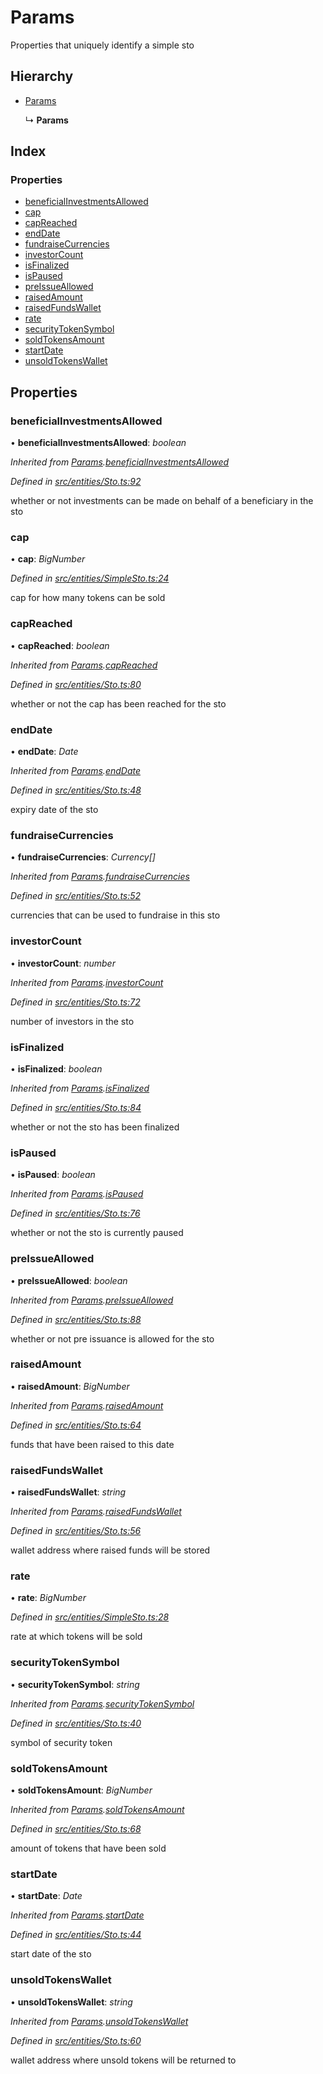 # Params

Properties that uniquely identify a simple sto

## Hierarchy

* [Params]()

  ↳ **Params**

## Index

### Properties

* [beneficialInvestmentsAllowed]()
* [cap]()
* [capReached]()
* [endDate]()
* [fundraiseCurrencies]()
* [investorCount]()
* [isFinalized]()
* [isPaused]()
* [preIssueAllowed]()
* [raisedAmount]()
* [raisedFundsWallet]()
* [rate]()
* [securityTokenSymbol]()
* [soldTokensAmount]()
* [startDate]()
* [unsoldTokensWallet]()

## Properties

### beneficialInvestmentsAllowed

• **beneficialInvestmentsAllowed**: _boolean_

_Inherited from_ [_Params_]()_._[_beneficialInvestmentsAllowed_]()

_Defined in_ [_src/entities/Sto.ts:92_](https://github.com/PolymathNetwork/polymath-sdk/blob/550676f/src/entities/Sto.ts#L92)

whether or not investments can be made on behalf of a beneficiary in the sto

### cap

• **cap**: _BigNumber_

_Defined in_ [_src/entities/SimpleSto.ts:24_](https://github.com/PolymathNetwork/polymath-sdk/blob/550676f/src/entities/SimpleSto.ts#L24)

cap for how many tokens can be sold

### capReached

• **capReached**: _boolean_

_Inherited from_ [_Params_]()_._[_capReached_]()

_Defined in_ [_src/entities/Sto.ts:80_](https://github.com/PolymathNetwork/polymath-sdk/blob/550676f/src/entities/Sto.ts#L80)

whether or not the cap has been reached for the sto

### endDate

• **endDate**: _Date_

_Inherited from_ [_Params_]()_._[_endDate_]()

_Defined in_ [_src/entities/Sto.ts:48_](https://github.com/PolymathNetwork/polymath-sdk/blob/550676f/src/entities/Sto.ts#L48)

expiry date of the sto

### fundraiseCurrencies

• **fundraiseCurrencies**: _Currency\[\]_

_Inherited from_ [_Params_]()_._[_fundraiseCurrencies_]()

_Defined in_ [_src/entities/Sto.ts:52_](https://github.com/PolymathNetwork/polymath-sdk/blob/550676f/src/entities/Sto.ts#L52)

currencies that can be used to fundraise in this sto

### investorCount

• **investorCount**: _number_

_Inherited from_ [_Params_]()_._[_investorCount_]()

_Defined in_ [_src/entities/Sto.ts:72_](https://github.com/PolymathNetwork/polymath-sdk/blob/550676f/src/entities/Sto.ts#L72)

number of investors in the sto

### isFinalized

• **isFinalized**: _boolean_

_Inherited from_ [_Params_]()_._[_isFinalized_]()

_Defined in_ [_src/entities/Sto.ts:84_](https://github.com/PolymathNetwork/polymath-sdk/blob/550676f/src/entities/Sto.ts#L84)

whether or not the sto has been finalized

### isPaused

• **isPaused**: _boolean_

_Inherited from_ [_Params_]()_._[_isPaused_]()

_Defined in_ [_src/entities/Sto.ts:76_](https://github.com/PolymathNetwork/polymath-sdk/blob/550676f/src/entities/Sto.ts#L76)

whether or not the sto is currently paused

### preIssueAllowed

• **preIssueAllowed**: _boolean_

_Inherited from_ [_Params_]()_._[_preIssueAllowed_]()

_Defined in_ [_src/entities/Sto.ts:88_](https://github.com/PolymathNetwork/polymath-sdk/blob/550676f/src/entities/Sto.ts#L88)

whether or not pre issuance is allowed for the sto

### raisedAmount

• **raisedAmount**: _BigNumber_

_Inherited from_ [_Params_]()_._[_raisedAmount_]()

_Defined in_ [_src/entities/Sto.ts:64_](https://github.com/PolymathNetwork/polymath-sdk/blob/550676f/src/entities/Sto.ts#L64)

funds that have been raised to this date

### raisedFundsWallet

• **raisedFundsWallet**: _string_

_Inherited from_ [_Params_]()_._[_raisedFundsWallet_]()

_Defined in_ [_src/entities/Sto.ts:56_](https://github.com/PolymathNetwork/polymath-sdk/blob/550676f/src/entities/Sto.ts#L56)

wallet address where raised funds will be stored

### rate

• **rate**: _BigNumber_

_Defined in_ [_src/entities/SimpleSto.ts:28_](https://github.com/PolymathNetwork/polymath-sdk/blob/550676f/src/entities/SimpleSto.ts#L28)

rate at which tokens will be sold

### securityTokenSymbol

• **securityTokenSymbol**: _string_

_Inherited from_ [_Params_]()_._[_securityTokenSymbol_]()

_Defined in_ [_src/entities/Sto.ts:40_](https://github.com/PolymathNetwork/polymath-sdk/blob/550676f/src/entities/Sto.ts#L40)

symbol of security token

### soldTokensAmount

• **soldTokensAmount**: _BigNumber_

_Inherited from_ [_Params_]()_._[_soldTokensAmount_]()

_Defined in_ [_src/entities/Sto.ts:68_](https://github.com/PolymathNetwork/polymath-sdk/blob/550676f/src/entities/Sto.ts#L68)

amount of tokens that have been sold

### startDate

• **startDate**: _Date_

_Inherited from_ [_Params_]()_._[_startDate_]()

_Defined in_ [_src/entities/Sto.ts:44_](https://github.com/PolymathNetwork/polymath-sdk/blob/550676f/src/entities/Sto.ts#L44)

start date of the sto

### unsoldTokensWallet

• **unsoldTokensWallet**: _string_

_Inherited from_ [_Params_]()_._[_unsoldTokensWallet_]()

_Defined in_ [_src/entities/Sto.ts:60_](https://github.com/PolymathNetwork/polymath-sdk/blob/550676f/src/entities/Sto.ts#L60)

wallet address where unsold tokens will be returned to

